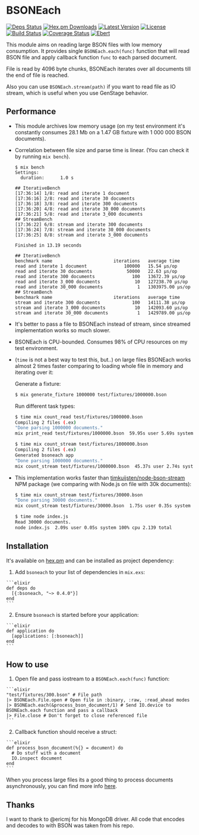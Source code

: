 # BSONEach

[![Deps Status](https://beta.hexfaktor.org/badge/all/github/Nebo15/bsoneach.svg)](https://beta.hexfaktor.org/github/Nebo15/bsoneach) [![Hex.pm Downloads](https://img.shields.io/hexpm/dw/bsoneach.svg?maxAge=3600)](https://hex.pm/packages/bsoneach) [![Latest Version](https://img.shields.io/hexpm/v/bsoneach.svg?maxAge=3600)](https://hex.pm/packages/bsoneach) [![License](https://img.shields.io/hexpm/l/bsoneach.svg?maxAge=3600)](https://hex.pm/packages/bsoneach) [![Build Status](https://travis-ci.org/Nebo15/bsoneach.svg?branch=master)](https://travis-ci.org/Nebo15/bsoneach) [![Coverage Status](https://coveralls.io/repos/github/Nebo15/bsoneach/badge.svg?branch=master)](https://coveralls.io/github/Nebo15/bsoneach?branch=master) [![Ebert](https://ebertapp.io/github/Nebo15/bsoneach.svg)](https://ebertapp.io/github/Nebo15/bsoneach)

This module aims on reading large BSON files with low memory consumption. It provides single ```BSONEach.each(func)``` function that will read BSON file and apply callback function ```func``` to each parsed document.

File is read by 4096 byte chunks, BSONEach iterates over all documents till the end of file is reached.

Also you can use ```BSONEach.stream(path)``` if you want to read file as IO stream, which is useful when you use GenStage behavior.

## Performance

  * This module archives low memory usage (on my test environment it's constantly consumes 28.1 Mb on a 1.47 GB fixture with 1 000 000 BSON documents).
  * Correlation between file size and parse time is linear. (You can check it by running ```mix bench```).

    ```
    $ mix bench
    Settings:
      duration:      1.0 s

    ## IterativeBench
    [17:36:14] 1/8: read and iterate 1 document
    [17:36:16] 2/8: read and iterate 30 documents
    [17:36:18] 3/8: read and iterate 300 documents
    [17:36:20] 4/8: read and iterate 30_000 documents
    [17:36:21] 5/8: read and iterate 3_000 documents
    ## StreamBench
    [17:36:22] 6/8: stream and iterate 300 documents
    [17:36:24] 7/8: stream and iterate 30_000 documents
    [17:36:25] 8/8: stream and iterate 3_000 documents

    Finished in 13.19 seconds

    ## IterativeBench
    benchmark name                       iterations   average time
    read and iterate 1 document              100000   15.54 µs/op
    read and iterate 30 documents             50000   22.63 µs/op
    read and iterate 300 documents              100   13672.39 µs/op
    read and iterate 3_000 documents             10   127238.70 µs/op
    read and iterate 30_000 documents             1   1303975.00 µs/op
    ## StreamBench
    benchmark name                       iterations   average time
    stream and iterate 300 documents            100   14111.38 µs/op
    stream and iterate 3_000 documents           10   142093.60 µs/op
    stream and iterate 30_000 documents           1   1429789.00 µs/op
    ```

  * It's better to pass a file to BSONEach instead of stream, since streamed implementation works so much slower.
  * BSONEach is CPU-bounded. Consumes 98% of CPU resources on my test environment.
  * (```time``` is not a best way to test this, but..) on large files BSONEach works almost 2 times faster comparing to loading whole file in memory and iterating over it:

    Generate a fixture:

    ```bash
    $ mix generate_fixture 1000000 test/fixtures/1000000.bson
    ```

    Run different task types:

    ```bash
    $ time mix count_read test/fixtures/1000000.bson
    Compiling 2 files (.ex)
    "Done parsing 1000000 documents."
    mix print_read test/fixtures/1000000.bson  59.95s user 5.69s system 99% cpu 1:05.74 total
    ```

    ```bash
    $ time mix count_stream test/fixtures/1000000.bson
    Compiling 2 files (.ex)
    Generated bsoneach app
    "Done parsing 1000000 documents."
    mix count_stream test/fixtures/1000000.bson  45.37s user 2.74s system 102% cpu 46.876 total
    ```

  * This implementation works faster than [timkuijsten/node-bson-stream](https://github.com/timkuijsten/node-bson-stream) NPM package (we comparing with Node.js on file with 30k documents):

    ```bash
    $ time mix count_stream test/fixtures/30000.bson
    "Done parsing 30000 documents."
    mix count_stream test/fixtures/30000.bson  1.75s user 0.35s system 114% cpu 1.839 total
    ```

    ```bash
    $ time node index.js
    Read 30000 documents.
    node index.js  2.09s user 0.05s system 100% cpu 2.139 total
    ```

## Installation

It's available on [hex.pm](https://hex.pm/packages/bsoneach) and can be installed as project dependency:

  1. Add `bsoneach` to your list of dependencies in `mix.exs`:

    ```elixir
    def deps do
      [{:bsoneach, "~> 0.4.0"}]
    end
    ```

  2. Ensure `bsoneach` is started before your application:

    ```elixir
    def application do
      [applications: [:bsoneach]]
    end
    ```

## How to use

  1. Open file and pass iostream to a ```BSONEach.each(func)``` function:

    ```elixir
    "test/fixtures/300.bson" # File path
    |> BSONEach.File.open # Open file in :binary, :raw, :read_ahead modes
    |> BSONEach.each(&process_bson_document/1) # Send IO.device to BSONEach.each function and pass a callback
    |> File.close # Don't forget to close referenced file
    ```

  2. Callback function should receive a struct:

    ```elixir
    def process_bson_document(%{} = document) do
      # Do stuff with a document
      IO.inspect document
    end
    ```

When you process large files its a good thing to process documents asynchronously, you can find more info [here](http://elixir-lang.org/docs/stable/elixir/Task.html).

## Thanks

I want to thank to @ericmj for his MongoDB driver. All code that encodes and decodes to with BSON was taken from his repo.
